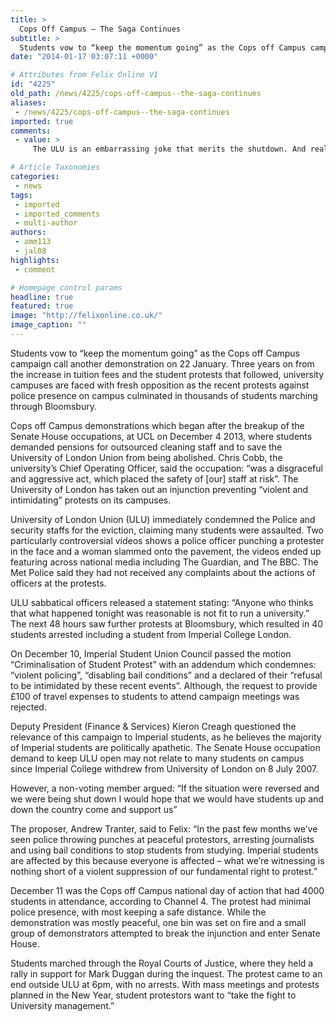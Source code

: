 ```yaml
---
title: >
  Cops Off Campus – The Saga Continues
subtitle: >
  Students vow to “keep the momentum going” as the Cops off Campus campaign call another demonstration on 22 January.
date: "2014-01-17 03:07:11 +0000"

# Attributes from Felix Online V1
id: "4225"
old_path: /news/4225/cops-off-campus--the-saga-continues
aliases:
 - /news/4225/cops-off-campus--the-saga-continues
imported: true
comments:
 - value: >
     The ULU is an embarrassing joke that merits the shutdown. And really, holding a rally in support of a drug-dealing gunrunner who was shot in the belief that he was carrying firearms (which indeed he was shortly before the police opened fire)? I'm glad we're not affiliated with this nonsense or the NUS any more. Imperial has a calibre of student that can do better than jump onto the nearest far-left bandwagon just to have something to protest out, and we know it.

# Article Taxonomies
categories:
 - news
tags:
 - imported
 - imported_comments
 - multi-author
authors:
 - amm113
 - jal08
highlights:
 - comment

# Homepage control params
headline: true
featured: true
image: "http://felixonline.co.uk/"
image_caption: ""
---
```


Students vow to “keep the momentum going” as the Cops off Campus campaign call another demonstration on 22 January. Three years on from the increase in tuition fees and the student protests that followed, university campuses are faced with fresh opposition as the recent protests against police presence on campus culminated in thousands of students marching through Bloomsbury.

Cops off Campus demonstrations which began after the breakup of the Senate House occupations, at UCL on December 4 2013, where students demanded pensions for outsourced cleaning staff and to save the University of London Union from being abolished. Chris Cobb, the university’s Chief Operating Officer, said the occupation: “was a disgraceful and aggressive act, which placed the safety of [our] staff at risk”. The University of London has taken out an injunction preventing “violent and intimidating” protests on its campuses.

University of London Union (ULU) immediately condemned the Police and security staffs for the eviction, claiming many students were assaulted. Two particularly controversial videos shows a police officer punching a protester in the face and a woman slammed onto the pavement, the videos ended up featuring across national media including The Guardian, and The BBC. The Met Police said they had not received any complaints about the actions of officers at the protests.

ULU sabbatical officers released a statement stating: “Anyone who thinks that what happened tonight was reasonable is not fit to run a university.” The next 48 hours saw further protests at Bloomsbury, which resulted in 40 students arrested including a student from Imperial College London.

On December 10, Imperial Student Union Council passed the motion “Criminalisation of Student Protest” with an addendum which condemnes: “violent policing”, “disabling bail conditions” and a declared of their “refusal to be intimidated by these recent events”. Although, the request to provide £100 of travel expenses to students to attend campaign meetings was rejected.

Deputy President (Finance & Services) Kieron Creagh questioned the relevance of this campaign to Imperial students, as he believes the majority of Imperial students are politically apathetic. The Senate House occupation demand to keep ULU open may not relate to many students on campus since Imperial College withdrew from University of London on 8 July 2007.

However, a non-voting member argued: “If the situation were reversed and we were being shut down I would hope that we would have students up and down the country come and support us”

The proposer, Andrew Tranter, said to Felix: “In the past few months we’ve seen police throwing punches at peaceful protestors, arresting journalists and using bail conditions to stop students from studying. Imperial students are affected by this because everyone is affected – what we’re witnessing is nothing short of a violent suppression of our fundamental right to protest.”

December 11 was the Cops off Campus national day of action that had 4000 students in attendance, according to Channel 4. The protest had minimal police presence, with most keeping a safe distance. While the demonstration was mostly peaceful, one bin was set on fire and a small group of demonstrators attempted to break the injunction and enter Senate House.

Students marched through the Royal Courts of Justice, where they held a rally in support for Mark Duggan during the inquest. The protest came to an end outside ULU at 6pm, with no arrests. With mass meetings and protests planned in the New Year, student protestors want to “take the fight to University management.”

